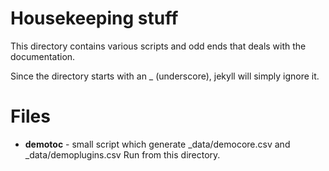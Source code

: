 # Housekeeping stuff

This directory contains various scripts and odd ends that deals with the documentation.

Since the directory starts with an _ (underscore), jekyll will simply ignore it.

# Files

* **demotoc** - small script which generate _data/democore.csv and _data/demoplugins.csv Run from this directory.